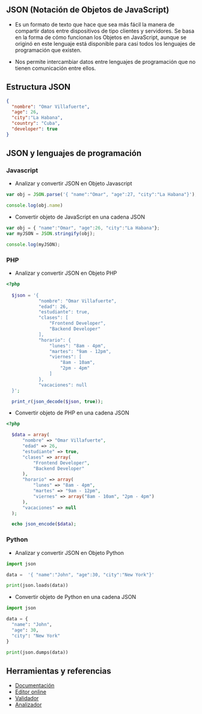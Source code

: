 ## JSON (Notación de Objetos de JavaScript)

- Es un formato de texto que hace que sea más fácil la manera de compartir datos entre dispositivos de tipo clientes y servidores. Se basa en la forma de cómo funcionan los Objetos en JavaScript, aunque se originó en este lenguaje está disponible para casi todos los lenguajes de programación que existen. 

- Nos permite intercambiar datos entre lenguajes de programación que no tienen comunicación entre ellos.

## Estructura JSON

```json
{ 
  "nombre": "Omar Villafuerte",
  "age": 26,
  "city":"La Habana",
  "country": "Cuba",
  "developer": true
}
```

## JSON y lenguajes de programación

### Javascript
- Analizar y convertir JSON en Objeto Javascript
```javascript
var obj = JSON.parse('{ "name":"Omar", "age":27, "city":"La Habana"}');

console.log(obj.name)
```
- Convertir objeto de JavaScript en una cadena JSON
```javascript
var obj = { "name":"Omar", "age":26, "city":"La Habana"};
var myJSON = JSON.stringify(obj);

console.log(myJSON);
```

### PHP
- Analizar y convertir JSON en Objeto PHP
```php
<?php
  
  $json = '{
            "nombre": "Omar Villafuerte",
            "edad": 26,
            "estudiante": true,
            "clases": [
                "Frontend Developer",
                "Backend Developer"
            ],
            "horario": {
                "lunes": "8am - 4pm",
                "martes": "9am - 12pm",
                "viernes": [
                    "8am - 10am",
                    "2pm - 4pm"
                ]
            },
            "vacaciones": null
  }';

  print_r(json_decode($json, true));
```
- Convertir objeto de PHP en una cadena JSON
```php
<?php

  $data = array(
      "nombre" => "Omar Villafuerte",
      "edad" => 26,
      "estudiante" => true,
      "clases" => array(
          "Frontend Developer",
          "Backend Developer"
      ),
      "horario" => array(
          "lunes" => "8am - 4pm",
          "martes" => "9am - 12pm",
          "viernes" => array("8am - 10am", "2pm - 4pm")
      ),
      "vacaciones" => null
  );

  echo json_encode($data);
```

### Python
- Analizar y convertir JSON en Objeto Python
```python
import json

data =  '{ "name":"John", "age":30, "city":"New York"}'

print(json.loads(data))
```

- Convertir objeto de Python en una cadena JSON
```python
import json

data = {
  "name": "John",
  "age": 30,
  "city": "New York"
}

print(json.dumps(data))
```

## Herramientas y referencias
- [Documentación](https://www.json.org/json-es.html)
- [Editor online](https://jsoneditoronline.org/)
- [Validador](https://jsonlint.com/)
- [Analizador](http://json.parser.online.fr/)
